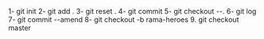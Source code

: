 1- git init
2- git add .
3- git reset .
4- git commit 
5- git checkout --.
6- git log
7- git commit --amend
8- git checkout -b rama-heroes
9. git checkout master
